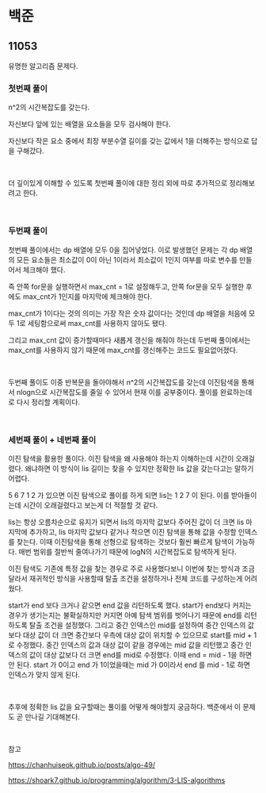 # 백준

## 11053

유명한 알고리즘 문제다.

### 첫번째 풀이

n^2의 시간복잡도를 갖는다.

자신보다 앞에 있는 배열을 요소들을 모두 검사해야 한다.

자신보다 작은 요소 중에서 최장 부분수열 길이를 갖는 값에서 1을 더해주는 방식으로 답을 구해갔다.

<br>

더 깊이있게 이해할 수 있도록 첫번째 풀이에 대한 정리 외에 따로 추가적으로 정리해보려고 한다.

<br>

### 두번째 풀이

첫번째 풀이에서는 dp 배열에 모두 0을 집어넣었다. 이로 발생했던 문제는 각 dp 배열의 모든 요소들은 최소값이 0이 아닌 1이라서 최소값이 1인지 여부를 따로 변수를 만들어서 체크해야 했다.

즉 안쪽 for문을 실행하면서 max_cnt = 1로 설정해두고, 안쪽 for문을 모두 실행한 후에도 max_cnt가 1인지를 마지막에 체크해야 한다.

max_cnt가 1이다는 것의 의미는 가장 작은 숫자 값이다는 것인데 dp 배열을 처음에 모두 1로 세팅함으로써 max_cnt를 사용하지 않아도 됐다.

그리고 max_cnt 값이 증가할때마다 새롭게 갱신을 해줘야 하는데 두번째 풀이에서는 max_cnt를 사용하지 않기 때문에 max_cnt를 갱신해주는 코드도 필요없어졌다.

<br>

두번째 풀이도 이중 반복문을 돌아야해서 n^2의 시간복잡도를 갖는데 이진탐색을 통해서 nlogn으로 시간복잡도를 줄일 수 있어서 현재 이를 공부중이다. 풀이를 완료하는데로 다시 정리할 계획이다.

<br>

### 세번째 풀이 + 네번째 풀이

이진 탐색을 활용한 풀이다. 이진 탐색을 왜 사용해야 하는지 이해하는데 시간이 오래걸렸다. 왜냐하면 이 방식이 lis 길이는 찾을 수 있지만 정확한 lis 값을 갖는다고는 말하기 어렵다.

5 6 7 1 2 가 있으면 이진 탐색으로 풀이를 하게 되면 lis는 1 2 7 이 된다. 이를 받아들이는데 시간이 오래걸렸다고 보는게 더 적절할 것 같다.

lis는 항상 오름차순으로 유지가 되면서 lis의 마지막 값보다 주어진 값이 더 크면 lis 마지막에 추가하고, lis 마지막 값보다 같거나 작으면 이진 탐색을 통해 값을 수정할 인덱스를 찾는다. 이때 이진탐색을 통해 선형으로 탐색하는 것보다 훨씬 빠르게 탐색이 가능하다. 매번 범위를 절반씩 줄여나가기 때문에 logN의 시간복잡도로 탐색하게 된다.

이진 탐색도 기존에 특정 값을 찾는 경우로 주로 사용했다보니 이번에 찾는 방식과 조금 달라서 재귀적인 방식을 사용할때 탈출 조건을 설정하거나 전체 코드를 구성하는게 어려웠다.

start가 end 보다 크거나 같으면 end 값을 리턴하도록 했다. start가 end보다 커지는 경우가 생기는지는 불확실하지만 커지면 아예 탐색 범위를 벗어나기 때문에 end를 리턴하도록 탈출 조건을 설정했다. 그리고 중간 인덱스인 mid를 설정하여 중간 인덱스의 값보다 대상 값이 더 크면 중간보다 우측에 대상 값이 위치할 수 있으므로 start를 mid + 1로 수정했다. 중간 인덱스의 값과 대상 값이 같을 경우에는 mid 값을 리턴했고 중간 인덱스의 값이 대상 값보다 더 크면 end를 mid로 수정했다. 이때 end = mid - 1을 하면 안 된다. start 가 0이고 end 가 1이었을때는 mid 가 0이라서 end 를 mid - 1로 하면 인덱스가 맞지 않게 된다.

<br>

추후에 정확한 lis 값을 요구할때는 풀이를 어떻게 해야할지 궁금하다. 백준에서 이 문제도 곧 만나길 기대해본다.

<br>

참고

https://chanhuiseok.github.io/posts/algo-49/

https://shoark7.github.io/programming/algorithm/3-LIS-algorithms
